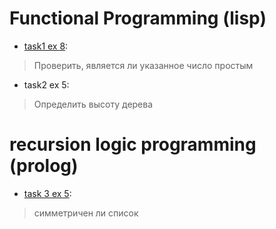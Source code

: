 Functional Programming (lisp)
=====

* [task1 ex 8](lab1_isPrime.lsp): 
> Проверить, является ли указанное число простым

* task2 ex 5:
> Определить высоту дерева

recursion logic programming (prolog)
====

* [task 3 ex 5]((lab2_treeDepth.lsp)):
> симметричен ли список
